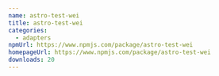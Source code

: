 ```yaml
---
name: astro-test-wei
title: astro-test-wei
categories:
  - adapters
npmUrl: https://www.npmjs.com/package/astro-test-wei
homepageUrl: https://www.npmjs.com/package/astro-test-wei
downloads: 20
---
```

